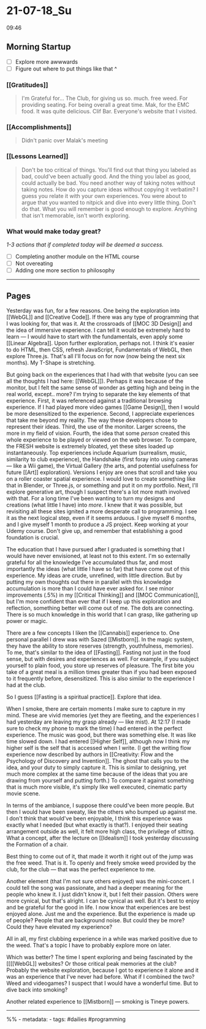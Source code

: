 # 21-07-18_Su
09:46

## Morning Startup
- [ ] Explore more awwwards
- [ ] Figure out where to put things like that  ^

### [[Gratitudes]]
> I'm Grateful for... 
> The Club, for giving us so. much. free weed. For providing seating. For being overall a great time.
> Mak, for the EMC food. It was quite delicious.
> Clif Bar. 
> Everyone's website that I visited. 


### [[Accomplishments]]
> Didn't panic over Malak's meeting

### [[Lessons Learned]]
> Don't be too critical of things. You'll find out that thing you labeled as bad, could've been actually good. And the thing you label as good, could actually be bad. 
> You need another way of taking notes without taking notes. How do you capture ideas without copying it verbatim? I guess you relate it with your own experiences. You were about to argue that you wanted to nitpick and dive into every little thing. Don't do that. What you will remember is good enough to explore. Anything that isn't memorable, isn't worth exploring. 

### What would make today great?
*1-3 actions that if completed today will be deemed a success.*
- [ ]  Completing another module on the HTML course
- [ ]  Not overeating
- [ ]  Adding one more section to philosophy 

----
## Pages
Yesterday was fun, for a few reasons. One being the exploration into [[WebGL]] and [[Creative Code]]. If there was any type of programming that I was looking for, that was it. At the crossroads of [[MOC 3D Design]] and the idea of immersive experience. I can tell it would be extremely hard to learn — I would have to start with the fundamentals, even apply some [[Linear Algebra]]. 
Upon further exploration, perhaps not. I think it's easier to do HTML, then CSS, refresh JavaScript, Fundamentals of WebGL, then explore Three.js. That's all I'll focus on for now (now being the next six months). My T-Shape is stretching. 

But going back on the experiences that I had with that website (you can see all the thoughts I had here: [[WebGL]]). Perhaps it was because of the monitor, but I felt the same sense of wonder as getting high and being in the real world, except.. more? I'm trying to separate the key elements of that experience. 
	First, it was referenced against a traditional browsing experience. If I had played more video games [[Game Design]], then I would be more desensitized to the experience. 
	Second, I appreciate experiences that take me beyond my reality. The way these developers chose to represent their ideas.
	Third, the use of the monitor. Larger screens, the more in my field of vision. 
	Fourth, the idea that some *person* created this whole experience to be played or viewed on the web browser. To compare, the FRESH website is extremely bloated, yet these sites loaded up instantaneously. 
Top experiences include Aquarium (surrealism, music, similarity to club experience), the Handshake (first foray into using cameras — like a Wii game), the Virtual Gallery (the arts, and potential usefulness for future [[Art]] exploration). Versions I enjoy are ones that scroll and take you on a roller coaster spatial experience. I would love to create something like that in Blender, or Three.js, or something and put it on my portfolio. Next, I'll explore generative art, though I suspect there's a lot more math involved with that. 
For a long time I've been wanting to turn my designs and creations (what little I have) into *more*. I knew that it was possible, but revisiting all these sites ignited a more desperate call to programming. I see it as the next logical step, even if it seems arduous. I give myself 6 months, and I give myself 1 month to produce a JS project. Keep working at your Udemy course. Don't give up, and remember that establishing a good foundation is crucial. 

The education that I have pursued after I graduated is something that I would have never envisioned, at least not to this extent. I'm so externally grateful for all the knowledge I've accumulated thus far, and most importantly the ideas (what little I have so far) that have come out of this experience. My ideas are crude, unrefined, with little direction. But by putting my own thoughts out there in parallel with this knowledge accumulation is more than I could have ever asked for. I see minor improvements (.5%) in my [[Critical Thinking]] and [[MOC Communication]], but I'm more confident than ever that if I keep up this exploration and reflection, something better will come out of me. The dots are connecting. There is so much knowledge in this world that I can grasp, like gathering up power or magic. 

There are a few concepts I liken the [[Cannabis]] experience to. One personal parallel I drew was with Sazed [[Mistborn]]. In the magic system, they have the ability to store reserves (strength, youthfulness, memories). To me, that's similar to the idea of [[Fasting]]. Fasting not just in the food sense, but with desires and experiences as well. For example, if you subject yourself to plain food, you store up reserves of pleasure. The first bite you take of a great meal is a million times greater than if you had been exposed to it frequently before, desensitized. This is also similar to the experience I had at the club. 

So I guess [[Fasting is a spiritual practice]]. Explore that idea. 

When I smoke, there are certain moments I make sure to capture in my mind. These are vivid memories (yet they are fleeting, and the experiences I had yesterday are leaving my grasp already — like mist). At 12:17 (I made sure to check my phone to mark the time) I had entered in the perfect experience. The music was good, but there was something else. It was like time slowed down. I had entered [[Higher Self]], although now I think my higher self is the self that is accessed when I write. (I get the writing flow experience now described by authors in [[Creativity: Flow and the Psychology of Discovery and Invention]]. The ghost that calls you to the idea, and your duty to simply capture it. This is similar to designing, yet much more complex at the same time because of the ideas that you are drawing from yourself and putting forth.) To compare it against something that is much more visible, it's simply like well executed, cinematic party movie scene. 

In terms of the ambiance, I suppose there could've been more people. But then I would have been sweaty, like the others who bumped up against me. I don't think that would've been enjoyable, I think this experience was exactly what I needed (but what exactly is that?). I enjoyed their seating arrangement outside as well, it felt more high class, the privilege of sitting. What a concept, after the lecture on [[Idealism]] I took yesterday discussing the Formation of a chair. 

Best thing to come out of it, that made it worth it right out of the jump was the free weed. That is it. To openly and freely smoke weed provided by the club, for the club — that was the perfect experience to me. 

Another element (that I'm not sure others enjoyed) was the mini-concert. I could tell the song was passionate, and had a deeper meaning for the people who knew it. I just didn't know it, but I felt their passion. Others were more cynical, but that's alright. I can be cynical as well. But it's best to enjoy and be grateful for the good in life. I now know that experiences are best enjoyed alone. Just me and the experience. But the experience is made up of people? People that are background noise. But could they be more? Could they have elevated my experience?

All in all, my first clubbing experience in a while was marked positive due to the weed. That's a topic I have to probably explore more on later. 

Which was better? The time I spent exploring and being fascinated by the [[[[WebGL]] websites? Or those critical peak memories at the club? Probably the website exploration, because I got to experience it alone and it was an experience that I've never had before. What if I combined the two? Weed and videogames? I suspect that I would have a wonderful time. But to dive back into smoking?

Another related experience to [[Mistborn]] — smoking is Tineye powers. 




----
%% - metadata:
	- tags: #dailies #programming 